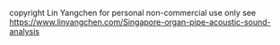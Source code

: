 copyright Lin Yangchen
for personal non-commercial use only
see https://www.linyangchen.com/Singapore-organ-pipe-acoustic-sound-analysis
